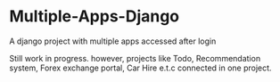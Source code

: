 # Multiple-Apps-Django
A django project with multiple apps accessed after login


Still work in progress. however, projects like Todo, Recommendation system, Forex exchange portal, Car Hire e.t.c connected in one project.
